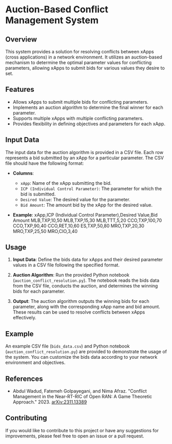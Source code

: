 # Auction-Based Conflict Management System

## Overview
This system provides a solution for resolving conflicts between xApps (cross applications) in a network environment. It utilizes an auction-based mechanism to determine the optimal parameter values for conflicting parameters, allowing xApps to submit bids for various values they desire to set.

## Features
- Allows xApps to submit multiple bids for conflicting parameters.
- Implements an auction algorithm to determine the final winner for each parameter.
- Supports multiple xApps with multiple conflicting parameters.
- Provides flexibility in defining objectives and parameters for each xApp.

## Input Data
The input data for the auction algorithm is provided in a CSV file. Each row represents a bid submitted by an xApp for a particular parameter. The CSV file should have the following format:

- **Columns**:
  - `xApp`: Name of the xApp submitting the bid.
  - `ICP (Individual Control Parameter)`: The parameter for which the bid is submitted.
  - `Desired Value`: The desired value for the parameter.
  - `Bid Amount`: The amount bid by the xApp for the desired value.

- **Example**:
    xApp,ICP (Individual Control Parameter),Desired Value,Bid Amount
    MLB,TXP,10,50
    MLB,TXP,15,30
    MLB,TTT,5,20
    CCO,TXP,100,70
    CCO,TXP,90,40
    CCO,RET,10,60
    ES,TXP,50,80
    MRO,TXP,20,30
    MRO,TXP,25,50
    MRO,CIO,3,40

## Usage
1. **Input Data**: Define the bids data for xApps and their desired parameter values in a CSV file following the specified format.

2. **Auction Algorithm**: Run the provided Python notebook (`auction_conflict_resolution.py`). The notebook reads the bids data from the CSV file, conducts the auction, and determines the winning bids for each parameter.

3. **Output**: The auction algorithm outputs the winning bids for each parameter, along with the corresponding xApp name and bid amount. These results can be used to resolve conflicts between xApps effectively.

## Example
An example CSV file (`bids_data.csv`) and Python notebook (`auction_conflict_resolution.py`) are provided to demonstrate the usage of the system. You can customize the bids data according to your network environment and objectives.
## References

- Abdul Wadud, Fatemeh Golpayegani, and Nima Afraz. "Conflict Management in the Near-RT-RIC of Open RAN: A Game Theoretic Approach." 2023. [arXiv:2311.13389](https://arxiv.org/abs/2311.13389)

## Contributing
If you would like to contribute to this project or have any suggestions for improvements, please feel free to open an issue or a pull request.



